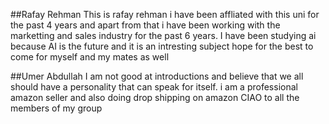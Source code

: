 ##Rafay Rehman
This is rafay rehman i have been affliated with this uni for the past 4  years and apart from that i have been working with the marketting and sales industry for the past 6 years.
I have been studying ai because AI is the future and it is an intresting subject
hope for the best to come for myself and my mates as well 




##Umer Abdullah 
I am not good at introductions and believe that we all should have a personality that can speak for itself.
i am a professional amazon seller and also doing drop shipping on amazon
CIAO to all the members of my group 
